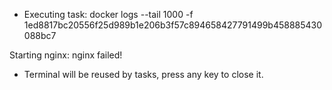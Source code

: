  *  Executing task: docker logs --tail 1000 -f 1ed8817bc20556f25d989b1e206b3f57c894658427791499b458885430088bc7 

Starting nginx: nginx failed!
 *  Terminal will be reused by tasks, press any key to close it. 


